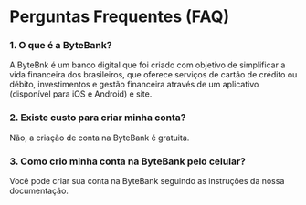 # Perguntas Frequentes (FAQ)

### 1. O que é a ByteBank?

A ByteBnk é um banco digital que foi criado com objetivo de simplificar a vida financeira dos brasileiros, que oferece serviços de cartão de crédito ou débito, investimentos e gestão financeira através de um aplicativo (disponível para iOS e Android) e site. 

### 2. Existe custo para criar minha conta?

Não, a criação de conta na ByteBank é gratuita. 

### 3. Como crio minha conta na ByteBank pelo celular?

Você pode criar sua conta na ByteBank seguindo as instruções da nossa documentação. 
